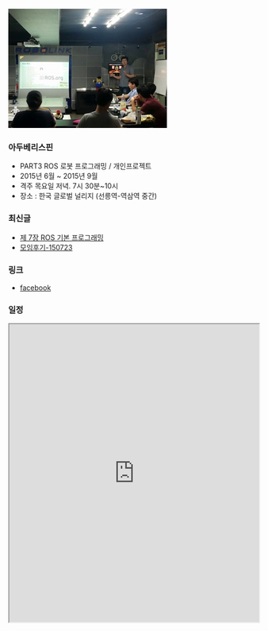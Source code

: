 ![대문01](doc/img/ros_3th_01.jpg)
### 아두베리스핀
- PART3 ROS 로봇 프로그래밍 / 개인프로젝트 
- 2015년 6월 ~ 2015년 9월
- 격주 목요일 저녁. 7시 30분~10시
- 장소 : 한국 글로벌 널리지 (선릉역-역삼역 중간)

### 최신글
- [제 7장 ROS 기본 프로그래밍](doc/part3/d05.md)
- [모임후기-150723](doc/after.md)

### 링크
- [facebook ](https://www.facebook.com/groups/arduberryspin/)

### 일정
<iframe width="100%" height="600px" src="https://docs.google.com/spreadsheets/d/1KzZcM6x-u9a60eu-T2RIOFEoYBGiwte8L49Thxjllxo/edit#gid=1412315552"></iframe>
